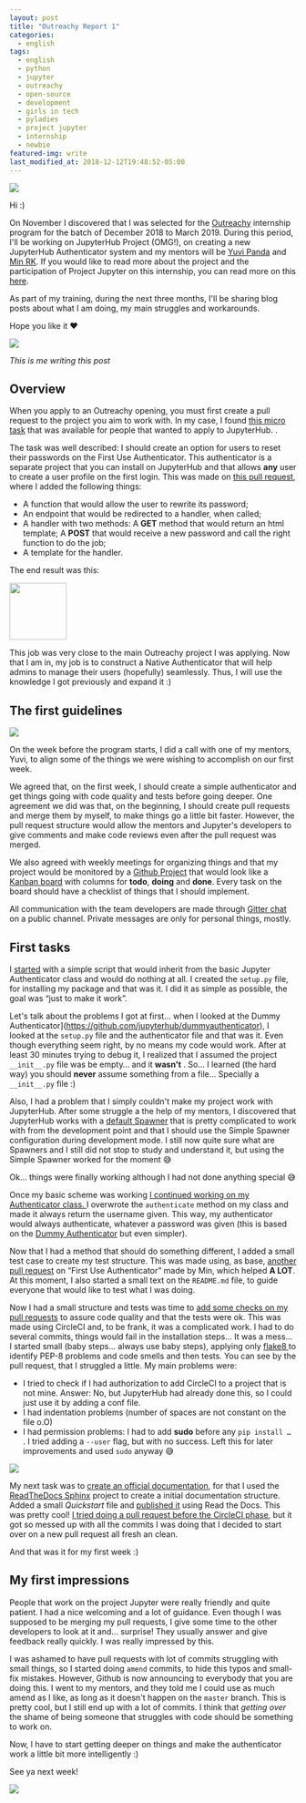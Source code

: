 ```yaml
---
layout: post
title: "Outreachy Report 1"
categories:
  - english
tags:
  - english
  - python
  - jupyter
  - outreachy
  - open-source
  - development
  - girls in tech
  - pyladies
  - project jupyter
  - internship
  - newbie
featured-img: write
last_modified_at: 2018-12-12T19:48:52-05:00
---
```


![](https://cdn-images-1.medium.com/max/1600/1*OsCmvuJ-lLeC7UtWK8CkNA.png)

Hi :)

On November I discovered that I was selected for the [Outreachy](https://www.outreachy.org/) internship program for the batch of December 2018 to March 2019. During this period, I'll be working on JupyterHub Project (OMG!), on creating a new JupyterHub Authenticator system and my mentors will be [Yuvi Panda](https://twitter.com/yuvipanda) and [Min RK](https://twitter.com/minrk). If you would like to read more about the project and the participation of Project Jupyter on this internship, you can read more on this [here](https://blog.jupyter.org/outreachy-jupyter-supporting-diversity-in-open-communities-dfa78db4b0bd).

As part of my training, during the next three months, I'll be sharing blog posts about what I am doing, my main struggles and workarounds.

Hope you like it ❤️

![](https://media.giphy.com/media/1136UBdSNn6Bu8/giphy.gif)

*This is me writing this post*

## Overview

When you apply to an Outreachy opening, you must first create a pull request to the project you aim to work with. In my case, I found [this micro task](https://github.com/jupyterhub/outreachy/issues/2) that was available for people that wanted to apply to JupyterHub. . 

The task was well described: I should create an option for users to reset their passwords on the First Use Authenticator. This authenticator is a separate project that you can install on JupyterHub and that allows **any** user to create a user profile on the first login. This was made on [this pull request](https://github.com/jupyterhub/firstuseauthenticator/pull/8), where I added the following things:

* A function that would allow the user to rewrite its password;
* An endpoint that would be redirected to a handler, when called;
* A handler with two methods:
A **GET** method that would return an html template;
A **POST** that would receive a new password and call the right function to do the job;
* A template for the handler.

The end result was this:

<img src="https://i.imgur.com/nWKzwbs.png" height=100>

This job was very close to the main Outreachy project I was applying. Now that I am in, my job is to construct a Native Authenticator that will help admins to manage their users (hopefully) seamlessly. Thus, I will use the knowledge I got previously and expand it :)

## The first guidelines

![](https://media.giphy.com/media/tHufwMDTUi20E/giphy.gif)

On the week before the program starts, I did a call with one of my mentors, Yuvi, to align some of the things we were wishing to accomplish on our first week.

We agreed that, on the first week, I should create a simple authenticator and get things going with code quality and tests before going deeper. One agreement we did was that, on the beginning, I should create pull requests and merge them by myself, to make things go a little bit faster. However, the pull request structure would allow the mentors and Jupyter's developers to give comments and make code reviews even after the pull request was merged. 

We also agreed with weekly meetings for organizing things and that my project would be monitored by a [Github Project](https://github.com/orgs/jupyterhub/projects/1) that would look like a [Kanban board](https://en.wikipedia.org/wiki/Kanban_%28development%29) with columns for **todo**, **doing** and **done**. Every task on the board should have a checklist of things that I should implement. 

All communication with the team developers are made through [Gitter chat](https://gitter.im/jupyterhub/jupyterhub) on a public channel. Private messages are only for personal things, mostly. 

## First tasks

I [started](https://github.com/jupyterhub/nativeauthenticator/pull/4) with a simple script that would inherit from the basic Jupyter Authenticator class and would do nothing at all. I created the `setup.py` file, for installing my package and that was it. I did it as simple as possible, the goal was “just to make it work”. 

Let's talk about the problems I got at first… when I looked at the Dummy Authenticator](https://github.com/jupyterhub/dummyauthenticator), I looked at the `setup.py` file and the authenticator file and that was it. Even though everything seem right, by no means my code would work. After at least 30 minutes trying to debug it, I realized that I assumed the project `__init__.py` file was be empty… and it **wasn't** . So… I learned (the hard way) you should **never** assume something from a file… Specially a `__init__.py` file :)

Also, I had a problem that I simply couldn't make my project work with JupyterHub. After some struggle a the help of my mentors, I discovered that JupyterHub works with a [default Spawner](https://github.com/jupyterhub/jupyterhub/wiki/Spawners) that is pretty complicated to work with from the development point and that I should use the Simple Spawner configuration during development mode. I still now quite sure what are Spawners and I still did not stop to study and understand it, but using the Simple Spawner worked for the moment  😅

Ok… things were finally working although I had not done anything special 😅

Once my basic scheme was working [I continued working on my Authenticator class. ](https://github.com/jupyterhub/nativeauthenticator/pull/5/files) I overwrote the `authenticate` method on my class and made it always return the username given. This way, my authenticator would always authenticate, whatever a password was given (this is based on the [Dummy Authenticator](https://github.com/jupyterhub/dummyauthenticator) but even simpler).


Now that I had a method that should do something different, I added a small test case to create my test structure. This was made using, as base, [another pull request](https://github.com/jupyterhub/firstuseauthenticator/pull/9/files) on “First Use Authenticator” made by Min, which helped **A LOT**. At this moment, I also started a small text on the `README.md` file, to guide everyone that would like to test what I was doing. 

Now I had a small structure and tests was time to [add some checks on my pull requests](https://github.com/jupyterhub/nativeauthenticator/pull/7) to assure code quality and that the tests were ok. This was made using CircleCI and, to be frank, it was a complicated work. I had to do several commits, things would fail in the installation steps... It was a mess… I started small (baby steps... always use baby steps), applying only [flake8 ](http://flake8.pycqa.org/en/latest/) to identify PEP-8 problems and code smells and then tests. You can see by the pull request, that I struggled a little. My main problems were:

* I tried to check if I had authorization to add CircleCI to a project that is not mine. Answer: No, but JupyterHub had already done this, so I could just use it by adding a conf file.
* I had indentation problems (number of spaces are not constant on the file o.O) 
* I had permission problems: I had to add **sudo** before any `pip install … `. I tried adding a `--user` flag, but with no success. Left this for later improvements and used `sudo` anyway 😅

![](https://media.giphy.com/media/3oz8xZwLzHuL2vt2yQ/giphy.gif)

My next task was to [create an official documentation](https://github.com/jupyterhub/nativeauthenticator/pull/9), for that I used the [ReadTheDocs Sphinx](https://docs.readthedocs.io/en/latest/intro/getting-started-with-sphinx.html) project to create a initial documentation structure. Added a small *Quickstart* file and [published it](https://native-authenticator.readthedocs.io/en/latest/) using Read the Docs. This was pretty cool! [I tried doing a pull request before the CircleCI phase](https://github.com/jupyterhub/nativeauthenticator/pull/6), but it got so messed up with all the commits I was doing that I decided to start over on a new pull request all fresh an clean.

And that was it for my first week :)

## My first impressions

People that work on the project Jupyter were really friendly and quite patient. I had a nice welcoming and a lot of guidance. Even though I was supposed to be merging my pull requests, I give some time to the other developers to look at it and… surprise! They usually answer and give feedback really quickly. I was really impressed by this.

I was ashamed to have pull requests with lot of commits struggling with small things, so I started doing `amend` commits, to hide this typos and small-fix mistakes. However, Github is now announcing to everybody that you are doing this. I went to my mentors, and they told me I could use as much amend as I like, as long as it doesn't happen on the `master` branch. This is pretty cool, but I still end up with a lot of commits. I think that *getting over* the shame of being someone that struggles with code should be something to work on.

Now, I have to start getting deeper on things and make the authenticator work a little bit more intelligently :)

See ya next week!

![](https://media.giphy.com/media/5bdhq6YF0szPaCEk9Y/giphy.gif)

